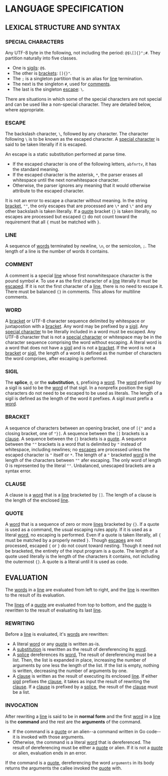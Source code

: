 # LANGUAGE SPECIFICATION #


## LEXICAL STRUCTURE AND SYNTAX ##

### SPECIAL CHARACTERS ###
Any UTF-8 byte in the following, not including the period: `@$\[]{}";#`. They partition naturally into five classes.

  * One is [sigils](GeloSpec#SIGIL.md): `@$`.
  * The other is [brackets](GeloSpec#BRACKET.md): `[]{}"`.
  * The `;` is a singleton partition that is an alias for [line](GeloSpec#LINE.md) termination.
  * The next is the singleton `#`, used for [comments](GeloSpec#COMMENT.md).
  * The last is the singleton [escape](GeloSpec#ESCAPE.md): `\`.

There are situations in which some of the special characters are not special and can be used like a non-special character. They are detailed below, where appropriate.

### ESCAPE ###
The backslash character, `\`, followed by any character. The character following `\` is to be known as the escaped character. A [special character](GeloSpec#SPECIAL_CHARACTERS.md) is said to be taken literally if it is escaped.

An escape is a static substitution performed at parse time.
  * If the escaped character is one of the following letters, `abfnrtv`, it has the standard meaning.
  * If the escaped character is the asterisk, `*`, the parser erases all whitespace until the next nonwhitespace character.
  * Otherwise, the parser ignores any meaning that it would otherwise attribute to the escaped character.

It is not an error to escape a character without meaning. In the string [bracket](GeloSpec#BRACKET.md), `""`, the only escapes that are processed are `\*` and `\"` and any other backslash is taken literally. If a [quote](GeloSpec#QUOTE.md) bracket `{}` is taken literally, no escapes are processed but escaped `{}` do not count toward the requirement that all `{` must be matched with `}`.

### LINE ###
A sequence of [words](GeloSpec#WORD.md) terminated by newline, `\n`, or the semicolon, `;`. The length of a line is the number of words it contains.

### COMMENT ###
A comment is a special [line](GeloSpec#LINE.md) whose first nonwhitespace character is the pound symbol `#`. To use `#` as the first character of a [line](GeloSpec#LINE.md) literally it must be [escaped](GeloSpec#ESCAPE.md). If it is not the first character of a [line](GeloSpec#LINE.md), there is no need to escape it. There must be balanced `{}` in comments. This allows for multiline comments.

### WORD ###
A [bracket](GeloSpec#BRACKET.md) or UTF-8 character sequence delimited by whitespace or juxtapostion with a [bracket](GeloSpec#BRACKET.md). Any word may be prefixed by a [sigil](GeloSpec#SIGIL.md). Any [special character](GeloSpec#SPECIAL_CHARACTERS.md) to be literally included in a word must be escaped. Any UTF-8 character that is not a [special character](GeloSpec#SPECIAL_CHARACTERS.md) or whitespace may be in the character sequence comprising the word without escaping. A literal word is a word that does not have a [sigil](GeloSpec#SIGIL.md) and is not a [bracket](GeloSpec#BRACKET.md). If the word is not a [bracket](GeloSpec#BRACKET.md) or [sigil](GeloSpec#SIGIL.md), the length of a word is defined as the number of characters the word comprises, after escaping is performed.

### SIGIL ###
The **splice**, `@`, or the **substitution**, `$`, prefixing a [word](GeloSpec#WORD.md). The [word](GeloSpec#WORD.md) prefixed by a sigil is said to be the [word](GeloSpec#WORD.md) of that sigil. In a nonprefix position the sigil characters do not need to be escaped to be used as literals. The length of a sigil is defined as the length of the word it prefixes. A sigil must prefix a [word](GeloSpec#WORD.md).

### BRACKET ###
A sequence of characters between an opening bracket, one of `[{"` and a closing bracket, one of `"}]`. A sequence between the `[]` brackets is a [clause](GeloSpec#CLAUSE.md). A sequence between the `{}` brackets is a [quote](GeloSpec#QUOTE.md). A sequence between the `""` brackets is a word that is delimited by `"` instead of whitespace, including newlines; no [escapes](GeloSpec#ESCAPE.md) are processed unless the escaped character is `"` itself or `*`. The length of a `"` bracketed [word](GeloSpec#WORD.md) is the length of the characters between `""` afer escaping. The only word of length 0 is represented by the literal `""`. Unbalanced, unescaped brackets are a syntax error.

### CLAUSE ###
A clause is a [word](GeloSpec#WORD.md) that is a [line](GeloSpec#LINE.md) bracketed by `[]`. The length of a clause is the length of the enclosed [line](GeloSpec#LINE.md).

### QUOTE ###
A [word](GeloSpec#WORD.md) that is a sequence of zero or more [lines](GeloSpec#LINE.md) bracketed by `{}`. If a quote is used as a command, the usual escaping rules apply. If it is used as a literal [word](GeloSpec#WORD.md), no escaping is performed. Even if a quote is taken literally, all `{` must be matched by a properly nested `}`. Though [escapes](GeloSpec#ESCAPE.md) are not processed, escaped `{` or `}` do not count toward nesting. Though it need not be bracketed, the entirety of the input program is a quote. The length of a quote used literally is the length of the characters it contains, not including the outermost `{}`. A quote is a literal until it is used as code.


## EVALUATION ##

The [words](GeloSpec#WORD.md) in a [line](GeloSpec#LINE.md) are evaluated from left to right, and the [line](GeloSpec#LINE.md) is rewritten to the result of its evaluation.

The [lines](GeloSpec#LINE.md) of a [quote](GeloSpec#QUOTE.md) are evaluated from top to bottom, and the [quote](GeloSpec#QUOTE.md) is rewritten to the result of evaluating its last [line](GeloSpec#LINE.md).

### REWRITING ###

Before a [line](GeloSpec#LINE.md) is evaluated, it's [words](GeloSpec#WORD.md) are rewritten:
  * A literal [word](GeloSpec#WORD.md) or any [quote](GeloSpec#QUOTE.md) is written as-is.
  * A [substitution](GeloSpec#SIGIL.md) is rewritten as the result of dereferencing its [word](GeloSpec#WORD.md).
  * A [splice](GeloSpec#SIGIL.md) dereferences its [word.](GeloSpec#WORD.md) The result of dereferencing must be a list. Then, the list is expanded in place, increasing the number of arguments by one less the length of the list. If the list is empty, nothing is written, decreasing the number of arguments by one.
  * A [clause](GeloSpec#CLAUSE.md) is written as the result of executing its enclosed [line](GeloSpec#LINE.md). If either [sigil](GeloSpec#SIGIL.md) prefixes the [clause](GeloSpec#CLAUSE.md), it takes as input the result of rewriting the [clause](GeloSpec#CLAUSE.md). If a [clause](GeloSpec#CLAUSE.md) is prefixed by a [splice](GeloSpec#SIGIL.md), the result of the [clause](GeloSpec#CLAUSE.md) must be a list.

### INVOCATION ###

After rewriting a [line](GeloSpec#LINE.md) is said to be in **normal form** and the first [word](GeloSpec#WORD.md) in a [line](GeloSpec#LINE.md) is the **command** and the rest are the **arguments** of the command.
  * If the command is a [quote](GeloSpec#QUOTE.md) or an alien--a command written in Go code--it is invoked with those arguments.
  * Otherwise, the command is a literal [word](GeloSpec#WORD.md) that is dereferenced. The result of dereferencing must be either a [quote](GeloSpec#QUOTE.md) or alien. If it is not a [quote](GeloSpec#QUOTE.md) or alien, evaluation ends in an error.

If the command is a [quote](GeloSpec#QUOTE.md), dereferencing the word `arguments` in its body returns the arguments the callee invoked the [quote](GeloSpec#QUOTE.md) with.